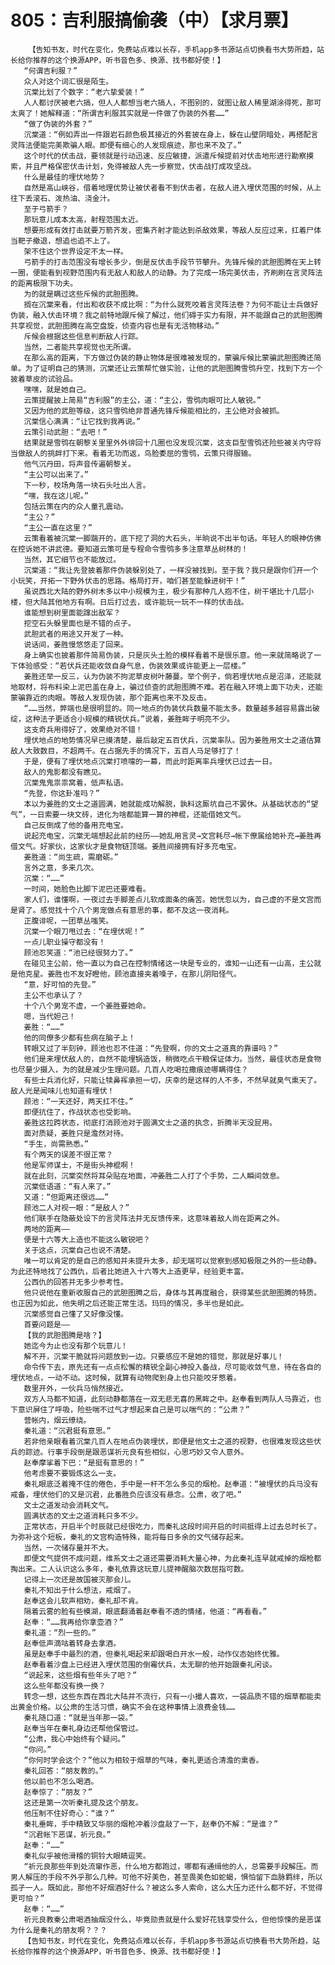 # 805：吉利服搞偷袭（中）【求月票】
        【告知书友，时代在变化，免费站点难以长存，手机app多书源站点切换看书大势所趋，站长给你推荐的这个换源APP，听书音色多、换源、找书都好使！】
       “何谓吉利服？”
       众人对这个词汇很是陌生。
       沉棠比划了个数字：“老六挚爱装！”
       人人都讨厌被老六搞，但人人都想当老六搞人，不图别的，就图让敌人稀里湖涂得死，那可太爽了！她解释道：“所谓吉利服其实就是一件做了伪装的外套……”
       “做了伪装的外套？”
       沉棠道：“例如弄出一件跟岩石颜色极其接近的外套披在身上，躲在山壁阴暗处，再搭配言灵阵法便能完美欺骗人眼。即便有细心的人发现痕迹，那也来不及了。”
       这个时代的伏击战，要领就是行动迅速、反应敏捷，派遣斥候提前对伏击地形进行勘察摸索，并且严格保密伏击计划，免得被敌人先一步察觉，伏击战打成攻坚战。
       什么是最佳的埋伏地势？
       自然是高山峡谷，借着地理优势让被伏者看不到伏击者，在敌人进入埋伏范围的时候，从上往下丢滚石、泼热油、浇金汁。
       至于弓箭手？
       那玩意儿成本太高，射程范围太近。
       想要形成有效打击就要万箭齐发，密集齐射才能达到杀敌效果，等敌人反应过来，扛着尸体当靶子撤退，想追也追不上了。
       架不住这个世界设定不太一样。
       弓箭手的打击范围没有增长多少，倒是反伏击手段节节攀升。先锋斥候的武胆图腾在天上转一圈，便能看到视野范围内有无敌人和敌人的动静。为了完成一场完美伏击，齐刷刷在言灵阵法的距离极限下功夫。
       为的就是瞒过这些斥候的武胆图腾。
       搁在沉棠来看，付出和收获不成比啊：“为什么就死咬着言灵阵法卷？为何不能让士兵做好伪装，融入伏击环境？我之前特地跟斥候了解过，他们碍于实力有限，并不能跟自己的武胆图腾共享视觉，武胆图腾在高空盘旋，侦查内容也是有无活物移动。”
       斥候会根据这些信息判断敌人行踪。
       当然，二者能共享视觉也无所谓。
       在那么高的距离，下方做过伪装的静止物体是很难被发现的，蒙骗斥候比蒙骗武胆图腾还简单。为了证明自己的猜测，沉棠还让云策帮忙做实验，让他的武胆图腾雪鸮升空，找到下方一个披着草皮的试验品。
       嘿嘿，就是她自己。
       云策提醒披上简易“吉利服”的主公，道：“主公，雪鸮肉眼可比人敏锐。”
       又因为他的武胆等级，这只雪鸮绝非普通先锋斥候能相比的，主公绝对会被抓。
       沉棠信心满满：“让它找到我再说。”
       云策引动武胆：“去吧！”
       结果就是雪鸮在朝黎关里里外外徘回十几圈也没发现沉棠，这支巨型雪鸮还险些被关内守将当做敌人的挑衅打下来。看着无功而返，鸟脸委屈的雪鸮，云策只得服输。
       他气沉丹田，将声音传遍朝黎关。
       “主公可以出来了。”
       下一秒，校场角落一块石头吐出人言。
       “嘿，我在这儿呢。”
       包括云策在内的众人童孔震动。
       “主公？”
       “主公一直在这里？”
       云策看着被沉棠一脚踹开的，底下挖了洞的大石头，半晌说不出半句话。年轻人的眼神仿佛在控诉她不讲武德。要知道云策可是专程命令雪鸮多多注意草丛树林的！
       当然，其它细节也不能放过。
       沉棠道：“我让先登披着那件伪装躲别处了，一样没被找到。至于我？我只是跟你们开一个小玩笑，开拓一下野外伏击的思路。格局打开，咱们甚至能躲进树干！”
       虽说西北大陆的野外树木多以中小规模为主，极少有那种几人抱不住，树干堪比十几层小楼，但大陆其他地方有啊。日后打过去，或许能玩一玩不一样的伏击战。
       谁能想到树里面能蹿出敌军？
       挖空石头躲里面也是不错的点子。
       武胆武者的用途又开发了一种。
       说话间，姜胜慢悠悠走了回来。
       身上确实也披着那件简易伪装，只是灰头土脸的模样看着不是很乐意。他一来就简略说了一下体验感受：“若伏兵还能收敛自身气息，伪装效果或许能更上一层楼。”
       姜胜还举一反三，认为伪装不拘泥草皮树叶藤蔓。举个例子，倘若埋伏地点是沼泽，还能就地取材，将布料染上泥巴盖在身上，骗过侦查的武胆图腾不难。若在融入环境上面下功夫，还能蒙骗靠近的肉眼。等敌人发现伪装，那个距离也来不及反击。
       “……当然，弊端也是很明显的。同一地点的伪装伏兵数量不能太多。数量越多越容易露出破绽，这种法子更适合小规模的精锐伏兵。”说着，姜胜眸子明亮不少。
       这支奇兵用得好了，效果绝对不错！
       埋伏地点的地势情况早已摸清楚，最后敲定五百伏兵，沉棠率队。因为姜胜用文士之道估算敌人大致数目，不超两千。在占据先手的情况下，五百人马足够打了！
       于是，便有了埋伏地点沉棠打喷嚏的一幕，而此时距离率兵埋伏已过去一日。
       敌人的鬼影都没有瞧见。
       沉棠鬼鬼祟祟窝着，低声私语。
       “先登，你这卦准吗？”
       本以为姜胜的文士之道圆满，她就能成功解脱，孰料这厮坑自己不罢休。从基础状态的“望气”，一日索要一块文砖，进化为啥都能算一算的神棍，还能借她文气。
       自己反倒成了他的备用充电宝。
       说起充电宝，沉棠无端想起此前的经历——她乱用言灵→文宫耗尽→帐下僚属给她补充→姜胜再借文气。好家伙，这家伙才是食物链顶端。姜胜间接拥有好多充电宝。
       姜胜道：“尚生疏，需磨砺。”
       言外之意，多来几次。
       沉棠：“……”
       一时间，她脸色比脚下泥巴还要难看。
       家人们，谁懂啊，一夜过去手脚差点儿软成面条的痛苦。她恍忽以为，自己虚的不是文宫而是肾了。感觉找十个八个男宠做点有意思的事，都不及这一夜消耗。
       正腹诽呢，一团草丛嗤笑。
       沉棠一个眼刀甩过去：“在埋伏呢！”
       一点儿职业操守都没有！
       顾池忍笑道：“池已经很努力了。”
       在碰见主公前，他一直以为自己在控制情绪这一块是专业的，谁知一山还有一山高，主公就是他克星。姜胜也不友好瞪他，顾池直接夹着嗓子，在那儿阴阳怪气。
       “意，好可怕的先登。”
       主公不也承认了？
       十个八个男宠不虚，一个姜胜要她命。
       嗯，当代妲己！
       姜胜：“……”
       他的同僚多少都有些病在脑子上！
       转眼又过了半刻钟，顾池也忍不住道：“先登啊，你的文士之道真的靠谱吗？”
       他们是来埋伏敌人的，自然不能埋锅造饭，稍微吃点干粮保证体力。当然，最佳状态是食物也尽量少摄入，为的就是减少生理问题。几百人吃喝拉撒痕迹哪瞒得住？
       有些士兵消化好，只能让犊鼻裈承担一切，庆幸的是这样的人不多，不然早就臭气熏天了。敌人光是闻味儿也知道有埋伏！
       顾池：“一天还好，两天扛不住。”
       即便抗住了，作战状态也受影响。
       姜胜这拉跨状态，彻底打消顾池对于圆满文士之道的执念，折腾半天没屁用。
       面对质疑，姜胜只是澹然对待。
       “手生，尚需熟悉。”
       有个两天的误差不很正常？
       他是军师谋士，不是街头神棍啊！
       就在此刻，沉棠突然将耳朵贴在地面，冲姜胜二人打了个手势，二人瞬间敛息。
       沉棠低语道：“有人来了。”
       又道：“但距离还很远……”
       顾池二人对视一眼：“是敌人？”
       他们联手在隐蔽处设下的言灵阵法并无反馈传来，这意味着敌人尚在距离之外。
       两地的距离——
       便是十六等大上造也不能这么敏锐吧？
       关于这点，沉棠自己也说不清楚。
       唯一可以肯定的是自己的感知并未提升太多，却无端可以觉察到感知极限之外的一些动静。为此还特地找了公西仇，后者比她进入十六等大上造更早，经验更丰富。
       公西仇的回答并无多少参考性。
       他只说他在重新收服自己的武胆图腾之后，身体与其再度融合，获得某些武胆图腾的特质。也正因为如此，他失明之后还能正常生活。玛玛的情况，多半也是如此。
       沉棠感觉自己懂了又好像没懂。
       首要问题是——
       【我的武胆图腾是啥？】
       她迄今为止也没有那个玩意儿！
       解不开，沉棠干脆就将问题放到一边。只要感应不是她的错觉，那就是好事儿！
       命令传下去，原先还有一点点松懈的精锐全副心神投入备战，尽可能收敛气息，待在各自的埋伏地点，一动不动。这时候，就算有动物爬到身上也只能咬牙憋着。
       数里开外，一伙兵马悄然接近。
       双方人马都不知道，此刻动静都落在一双无悲无喜的黑眸之中。赵奉看到两队人马靠近，也下意识屏住了呼吸，险些喘不过气才想起来自己是可以喘气的：“公肃？”
       营帐内，烟云缭绕。
       秦礼道：“沉君挺有意思。”
       若非他亲眼看着沉棠几百人在地点伪装埋伏，即便是他文士之道的视野，也很难发现这些伏兵的踪迹。行事手段倒是跟恶谋祈元良有些相似，心思巧妙又令人意外。
       赵奉摩挲着下巴：“是挺有意思的！”
       他考虑要不要锻炼这么一支。
       秦礼眼底泛着掩不住的倦色，手中是一杆不怎么多见的烟枪。赵奉道：“被埋伏的兵马没有戒备，埋伏他们的又是沉君，此番胜负应该没有悬念。公肃，收了吧。”
       文士之道发动会消耗文气。
       圆满状态的文士之道消耗只多不少。
       正常状态，开启半个时辰就已经很吃力，而秦礼这段时间开启的时间抵得上过去总时长了。为弥补这个短板，秦礼的文宫构造特殊，能将每日多余的文气储存起来。
       当然，一次储存量并不大。
       即便文气提供不成问题，维系文士之道还需要消耗大量心神，为此秦礼连早就戒掉的烟枪都掏出来。二人认识这么多年，秦礼依靠这玩意儿提神醒脑次数屈指可数。
       记得上一次还是故国被灭那会儿。
       秦礼不知出于什么想法，戒烟了。
       赵奉这会儿软声相劝，秦礼却不肯。
       隔着云雾的脸有些模湖，眼底翻涌着赵奉看不透的情绪，他道：“再看看。”
       赵奉：“……我再给你拿壶酒？”
       秦礼道：“烈一些的。”
       赵奉低声滴咕着转身去拿酒。
       虽是赵奉手中最烈的酒，但秦礼喝起来却跟喝白开水一般，动作仪态始终优雅。
       赵奉看着沙盘上已经进入埋伏范围的倒霉伏兵，太无聊的他开始跟秦礼闲谈。
       “说起来，这些烟有些年头了吧？”
       这么些年都没有换一换？
       转念一想，这些东西在西北大陆并不流行，只有一小撮人喜欢，一袋品质不错的烟草都能卖出黄金价格。以公肃的生活习惯，确实不会在这种事情上浪费金钱……
       秦礼随口道：“就是当年那一袋。”
       赵奉当年在秦礼身边还帮他保管过。
       “公肃，我心中始终有个疑问。”
       “你问。”
       “你何时学会这个？”他以为相较于烟草的气味，秦礼更适合清澹的熏香。
       秦礼回答：“朋友教的。”
       他以前也不怎么喝酒。
       赵奉惊了：“朋友？”
       这还是第一次听秦礼提及这个朋友。
       他压制不住好奇心：“谁？”
       秦礼垂眸，手中精致又华丽的烟枪冲着沙盘敲了一下，赵奉仍不解：“是谁？”
       “沉君帐下恶谋，祈元良。”
       赵奉：“……”
       秦礼似乎被他滑稽的铜铃大眼睛逗笑。
       “祈元良那些年到处流窜作恶，什么地方都跑过，哪都有通缉他的人，总需要手段解压。而男人解压的手段不外乎那么几种。可他不好美色，甚至畏美色如蛇蝎，惧怕留下血脉羁绊，所以孤孑一人。既如此，那他不好烟酒好什么？被这么多人索命，这么大压力还什么都不好，不觉得更可怕？”
       赵奉：“……”
       祈元良教秦公肃喝酒抽烟没什么，毕竟勋贵就是什么爱好花钱享受什么，但他惊悚的是恶谋为什么是秦礼的朋友啊？？？
       【告知书友，时代在变化，免费站点难以长存，手机app多书源站点切换看书大势所趋，站长给你推荐的这个换源APP，听书音色多、换源、找书都好使！】
